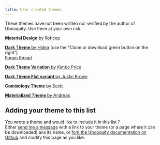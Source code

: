 ```yaml
---
title: User created themes
---
```


<div class="infobox">
    These themes have not been written nor verified by the author of Ubooquity. Use them at your own risk.
</div>

[**Material Design** by Roflcop](http://ubooquity.userecho.com/topic/620813-customized-modern-theme)

[**Dark Theme** by Hidea](https://github.com/adelatour11/darktheme) (use the "Clone or download green button on the right")  
[Forum thread](http://ubooquity.userecho.com/topic/635839-working-on-a-new-theme/)

[**Dark Theme Variation** by Kimbo Price](http://ubooquity.userecho.com/topic/635839-dark-theme-for-ubooquity-available/#comment-1533101)

[**Dark Theme Flat variant** by Justin Brown](https://drive.google.com/file/d/0B2UyNSVyI_nRbzNZak9pUFZQQ2M/view?usp=sharing)

[**Comixology Theme** by Scott](http://ubooquity.userecho.com/topic/1061595-comixology-theme/)

[**Materialized Theme** by Andreas](http://ubooquity.userecho.com/topics/456-materialized-theme-for-ubooquity/)


## Adding your theme to this list

You wrote a theme and would like to include it in this list ?  
 Either [send me a message](http://vaemendis.net/ubooquity/contact) with a link to your theme (or a page where it can be downloaded) ans its name, or [fork the Ubooquity documentation on Github](https://github.com/vaemendis/ubooquity-doc) and modify this page as you like.